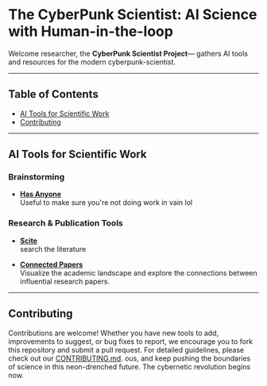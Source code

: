 # The CyberPunk Scientist: AI Science with Human-in-the-loop

Welcome researcher, the **CyberPunk Scientist Project**— gathers AI tools and resources for the modern cyberpunk-scientist.

---

## Table of Contents

- [AI Tools for Scientific Work](#ai-tools-for-scientific-work)
- [Contributing](#contributing)
---

## AI Tools for Scientific Work

### Brainstorming

- **[Has Anyone](https://hasanyone.com/)**  
  Useful to make sure you're not doing work in vain lol


### Research & Publication Tools

- **[Scite](https://scite.ai/)**  
  search the literature

- **[Connected Papers](https://www.connectedpapers.com/)**  
  Visualize the academic landscape and explore the connections between influential research papers.


---

## Contributing

Contributions are welcome! Whether you have new tools to add, improvements to suggest, or bug fixes to report, we encourage you to fork this repository and submit a pull request. For detailed guidelines, please check out our [CONTRIBUTING.md](CONTRIBUTING.md).
ous, and keep pushing the boundaries of science in this neon-drenched future. The cybernetic revolution begins now.
